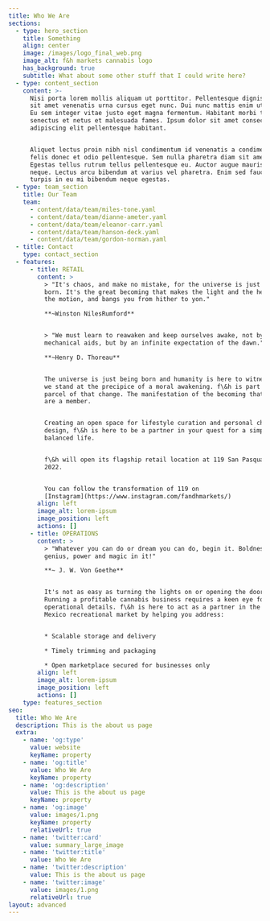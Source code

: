 ```yaml
---
title: Who We Are
sections:
  - type: hero_section
    title: Something
    align: center
    image: /images/logo_final_web.png
    image_alt: f&h markets cannabis logo
    has_background: true
    subtitle: What about some other stuff that I could write here?
  - type: content_section
    content: >-
      Nisi porta lorem mollis aliquam ut porttitor. Pellentesque dignissim enim
      sit amet venenatis urna cursus eget nunc. Dui nunc mattis enim ut tellus.
      Eu sem integer vitae justo eget magna fermentum. Habitant morbi tristique
      senectus et netus et malesuada fames. Ipsum dolor sit amet consectetur
      adipiscing elit pellentesque habitant.


      Aliquet lectus proin nibh nisl condimentum id venenatis a condimentum. Ac
      felis donec et odio pellentesque. Sem nulla pharetra diam sit amet.
      Egestas tellus rutrum tellus pellentesque eu. Auctor augue mauris augue
      neque. Lectus arcu bibendum at varius vel pharetra. Enim sed faucibus
      turpis in eu mi bibendum neque egestas.
  - type: team_section
    title: Our Team
    team:
      - content/data/team/miles-tone.yaml
      - content/data/team/dianne-ameter.yaml
      - content/data/team/eleanor-carr.yaml
      - content/data/team/hanson-deck.yaml
      - content/data/team/gordon-norman.yaml
  - title: Contact
    type: contact_section
  - features:
      - title: RETAIL
        content: >
          > "It's chaos, and make no mistake, for the universe is just being
          born. It's the great becoming that makes the light and the heat and
          the motion, and bangs you from hither to yon."  

          **~Winston NilesRumford**


          > "We must learn to reawaken and keep ourselves awake, not by
          mechanical aids, but by an infinite expectation of the dawn."  

          **~Henry D. Thoreau**


          The universe is just being born and humanity is here to witness it. So
          we stand at the precipice of a moral awakening. f\&h is part and
          parcel of that change. The manifestation of the becoming that you too
          are a member.


          Creating an open space for lifestyle curation and personal choice
          design, f\&h is here to be a partner in your quest for a simple,
          balanced life.


          f\&h will open its flagship retail location at 119 San Pasquale SW in
          2022.


          You can follow the transformation of 119 on
          [Instagram](https://www.instagram.com/fandhmarkets/)
        align: left
        image_alt: lorem-ipsum
        image_position: left
        actions: []
      - title: OPERATIONS
        content: >
          > "Whatever you can do or dream you can do, begin it. Boldness has
          genius, power and magic in it!"

          **~ J. W. Von Goethe**


          It's not as easy as turning the lights on or opening the doors.
          Running a profitable cannabis business requires a keen eye for
          operational details. f\&h is here to act as a partner in the New
          Mexico recreational market by helping you address:


          * Scalable storage and delivery 

          * Timely trimming and packaging

          * Open marketplace secured for businesses only
        align: left
        image_alt: lorem-ipsum
        image_position: left
        actions: []
    type: features_section
seo:
  title: Who We Are
  description: This is the about us page
  extra:
    - name: 'og:type'
      value: website
      keyName: property
    - name: 'og:title'
      value: Who We Are
      keyName: property
    - name: 'og:description'
      value: This is the about us page
      keyName: property
    - name: 'og:image'
      value: images/1.png
      keyName: property
      relativeUrl: true
    - name: 'twitter:card'
      value: summary_large_image
    - name: 'twitter:title'
      value: Who We Are
    - name: 'twitter:description'
      value: This is the about us page
    - name: 'twitter:image'
      value: images/1.png
      relativeUrl: true
layout: advanced
---
```

